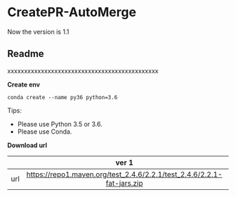 # CreatePR-AutoMerge

Now the version is 1.1
## **Readme**
xxxxxxxxxxxxxxxxxxxxxxxxxxxxxxxxxxxxxxxxxxxxx

**Create env**
```
conda create --name py36 python=3.6
```

Tips:
* Please use Python 3.5 or 3.6.
* Please use Conda.


**Download url**

|           | ver 1 | ver 2 |
| :-------: | :---------: | :--------------------------: |
| url | https://repo1.maven.org/test_2.4.6/2.2.1/test_2.4.6/2.2.1-fat-jars.zip | https://oss.sonatype.org/content/repositories/snapshots/com/test/test_2.4.6/2.2.1-SNAPSHOT/ |
